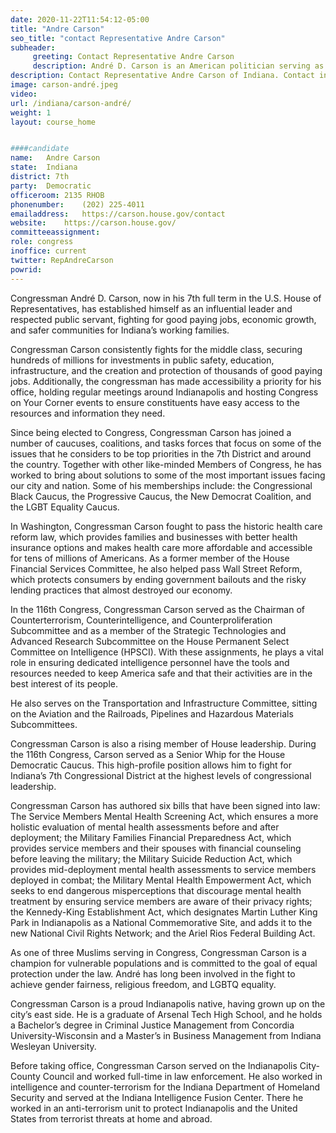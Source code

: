 ```yaml
---
date: 2020-11-22T11:54:12-05:00
title: "Andre Carson"
seo_title: "contact Representative Andre Carson"
subheader:
     greeting: Contact Representative Andre Carson 
     description: André D. Carson is an American politician serving as the U.S. Representative for Indiana's 7th congressional district since 2008. A member of the Democratic Party, his district includes the southern four-fifths of Indianapolis, including Downtown Indianapolis.
description: Contact Representative Andre Carson of Indiana. Contact information for Andre Carson includes email address, phone number, and mailing address.
image: carson-andré.jpeg
video: 
url: /indiana/carson-andré/
weight: 1
layout: course_home


####candidate
name:	Andre Carson
state:	Indiana
district: 7th
party:	Democratic
officeroom:	2135 RHOB
phonenumber:	(202) 225-4011
emailaddress:	https://carson.house.gov/contact
website:	https://carson.house.gov/
committeeassignment: 
role: congress
inoffice: current
twitter: RepAndreCarson
powrid: 
---
```


Congressman André D. Carson, now in his 7th full term in the U.S. House of Representatives, has established himself as an influential leader and respected public servant, fighting for good paying jobs, economic growth, and safer communities for Indiana’s working families. 

Congressman Carson consistently fights for the middle class, securing hundreds of millions for investments in public safety, education, infrastructure, and the creation and protection of thousands of good paying jobs. Additionally, the congressman has made accessibility a priority for his office, holding regular meetings around Indianapolis and hosting Congress on Your Corner events to ensure constituents have easy access to the resources and information they need.

Since being elected to Congress, Congressman Carson has joined a number of caucuses, coalitions, and tasks forces that focus on some of the issues that he considers to be top priorities in the 7th District and around the country.  Together with other like-minded Members of Congress, he has worked to bring about solutions to some of the most important issues facing our city and nation.  Some of his memberships include: the Congressional Black Caucus, the Progressive Caucus, the New Democrat Coalition, and the LGBT Equality Caucus.

In Washington, Congressman Carson fought to pass the historic health care reform law, which provides families and businesses with better health insurance options and makes health care more affordable and accessible for tens of millions of Americans. As a former member of the House Financial Services Committee, he also helped pass Wall Street Reform, which protects consumers by ending government bailouts and the risky lending practices that almost destroyed our economy.

In the 116th Congress, Congressman Carson served as the Chairman of Counterterrorism, Counterintelligence, and Counterproliferation Subcommittee and as a member of the Strategic Technologies and Advanced Research Subcommittee on the House Permanent Select Committee on Intelligence (HPSCI). With these assignments, he plays a vital role in ensuring dedicated intelligence personnel have the tools and resources needed to keep America safe and that their activities are in the best interest of its people.

He also serves on the Transportation and Infrastructure Committee, sitting on the Aviation and the Railroads, Pipelines and Hazardous Materials Subcommittees.

Congressman Carson is also a rising member of House leadership. During the 116th Congress, Carson served as a Senior Whip for the House Democratic Caucus. This high-profile position allows him to fight for Indiana’s 7th Congressional District at the highest levels of congressional leadership.    

Congressman Carson has authored six bills that have been signed into law: The Service Members Mental Health Screening Act, which ensures a more holistic evaluation of mental health assessments before and after deployment; the Military Families Financial Preparedness Act, which provides service members and their spouses with financial counseling before leaving the military; the Military Suicide Reduction Act, which provides mid-deployment mental health assessments to service members deployed in combat; the Military Mental Health Empowerment Act, which seeks to end dangerous misperceptions that discourage mental health treatment by ensuring service members are aware of their privacy rights; the Kennedy-King Establishment Act, which designates Martin Luther King Park in Indianapolis as a National Commemorative Site, and adds it to the new National Civil Rights Network; and the Ariel Rios Federal Building Act. 

As one of three Muslims serving in Congress, Congressman Carson is a champion for vulnerable populations and is committed to the goal of equal protection under the law. André has long been involved in the fight to achieve gender fairness, religious freedom, and LGBTQ equality.

Congressman Carson is a proud Indianapolis native, having grown up on the city’s east side. He is a graduate of Arsenal Tech High School, and he holds a Bachelor’s degree in Criminal Justice Management from Concordia University-Wisconsin and a Master’s in Business Management from Indiana Wesleyan University. 

Before taking office, Congressman Carson served on the Indianapolis City-County Council and worked full-time in law enforcement. He also worked in intelligence and counter-terrorism for the Indiana Department of Homeland Security and served at the Indiana Intelligence Fusion Center. There he worked in an anti-terrorism unit to protect Indianapolis and the United States from terrorist threats at home and abroad.